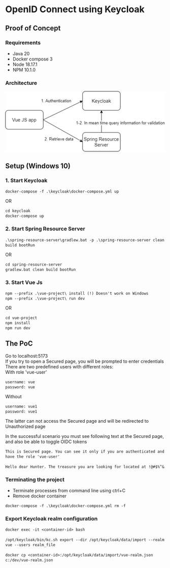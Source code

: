 # OpenID Connect using Keycloak 
## Proof of Concept

### Requirements
* Java 20
* Docker compose 3
* Node 18.17.1
* NPM 10.1.0

### Architecture

![diagram_png](./docs/oidc-diagram.png)

## Setup (Windows 10)

### 1. Start Keycloak
```console
docker-compose -f .\keycloak\docker-compose.yml up
```
OR
```console
cd keycloak
docker-compose up
```

### 2. Start Spring Resource Server
```console
.\spring-resource-server\gradlew.bat -p .\spring-resource-server clean build bootRun
```
OR
```console
cd spring-resource-server
gradlew.bat clean build bootRun
```

### 3. Start Vue Js
```console
npm --prefix .\vue-project\ install (!) Doesn't work on Windows
npm --prefix .\vue-project\ run dev
```
OR
```console
cd vue-project
npm install
npm run dev
```

## The PoC
Go to localhost:5173 \
If you try to open a Secured page, you will be prompted to enter credentials\
There are two predefined users with different roles:\
With role 'vue-user'
```console
username: vue
password: vue
```
Without
```console
username: vue1
password: vue1
```

The latter can not access the Secured page and will be redirected to Unauthorized page

In the successful scenario you must see following text at the Secured page, and also be able to toggle OIDC tokens
```text
This is Secured page. You can see it only if you are authenticated and have the role 'vue-user'

Hello dear Hunter. The treasure you are looking for located at !@#$%^&
``` 


### Terminating the project
* Terminate processes from command line using ctrl+C
* Remove docker container
```console
docker-compose -f .\keycloak\docker-compose.yml rm -f
```

### Export Keycloak realm configuration
```console
docker exec -it <container-id> bash

/opt/keycloak/bin/kc.sh export --dir /opt/keycloak/data/import --realm vue --users realm_file

docker cp <container-id>:/opt/keycloak/data/import/vue-realm.json c:/dev/vue-realm.json
```